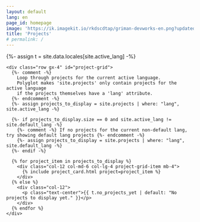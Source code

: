```yaml
---
layout: default
lang: en
page_id: homepage
image: 'https://ik.imagekit.io/rkdscdtap/griman-devworks-en.png?updatedAt=1749826326105'
title: 'Projects'
# permalink: /
---
```


{%- assign t = site.data.locales[site.active_lang] -%}

<div class="container-fluid py-4">
    <!-- <h1 class="mb-4 text-center">{{ t.homepage_title | default: "My Projects" }}</h1> -->

    <div class="row gx-4" id="project-grid">
      {%- comment -%}
        Loop through projects for the current active language.
        Polyglot makes 'site.projects' only contain projects for the active language
        if the projects themselves have a 'lang' attribute.
      {%- endcomment -%}
      {%- assign projects_to_display = site.projects | where: "lang", site.active_lang -%}

      {%- if projects_to_display.size == 0 and site.active_lang != site.default_lang -%}
        {%- comment -%} If no projects for the current non-default lang, try showing default lang projects {%- endcomment -%}
        {%- assign projects_to_display = site.projects | where: "lang", site.default_lang -%}
      {%- endif -%}

      {% for project_item in projects_to_display %}
        <div class="col-12 col-md-6 col-lg-4 project-grid-item mb-4">
          {% include project_card.html project=project_item %}
        </div>
      {% else %}
        <div class="col-12">
          <p class="text-center">{{ t.no_projects_yet | default: "No projects to display yet." }}</p>
        </div>
      {% endfor %}
    </div>

</div>

